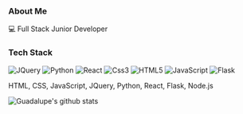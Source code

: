 ### About Me

:computer: Full Stack Junior Developer




### Tech Stack

![JQuery](https://img.shields.io/badge/-Jquery-black?style=flat-square&logo=jquery) ![Python](https://img.shields.io/badge/-Python-blue?style=flat-square&logo=Python&logoColor=white) ![React](https://img.shields.io/badge/-React-blue?style=flat-square&logo=React&logoColor=white)  ![Css3](https://img.shields.io/badge/-CSS3-blue?style=flat-square&logo=Css3&logoColor=white) ![HTML5](https://img.shields.io/badge/-HTML5-orange?style=flat-square&logo=HTML5&logoColor=white) ![JavaScript](https://img.shields.io/badge/-JavaScript-yellow?style=flat-square&logo=JavaScript&logoColor=white) ![Flask](https://img.shields.io/badge/-Flask-black?style=flat-square&logo=Flask&logoColor=withe)


HTML, CSS, JavaScript, JQuery, Python, React, Flask, Node.js





![Guadalupe's github stats](https://github-readme-stats.vercel.app/api?username=ashbrith&show_icons=true&theme=cobalt&hide=contribs,prs)
